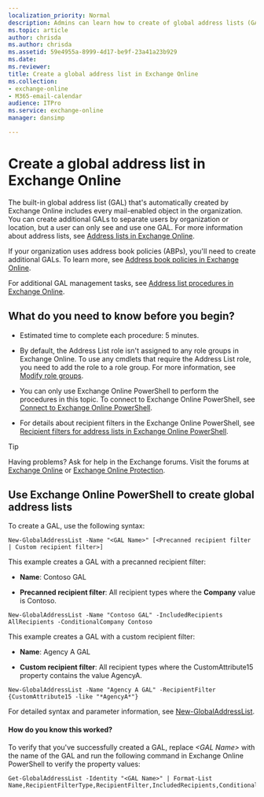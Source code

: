```yaml
---
localization_priority: Normal
description: Admins can learn how to create of global address lists (GALs) in Exchange Online.
ms.topic: article
author: chrisda
ms.author: chrisda
ms.assetid: 59e4955a-8999-4d17-be9f-23a41a23b929
ms.date: 
ms.reviewer: 
title: Create a global address list in Exchange Online
ms.collection: 
- exchange-online
- M365-email-calendar
audience: ITPro
ms.service: exchange-online
manager: dansimp

---
```


# Create a global address list in Exchange Online

The built-in global address list (GAL) that's automatically created by Exchange Online includes every mail-enabled object in the organization. You can create additional GALs to separate users by organization or location, but a user can only see and use one GAL. For more information about address lists, see [Address lists in Exchange Online](address-lists.md).

If your organization uses address book policies (ABPs), you'll need to create additional GALs. To learn more, see [Address book policies in Exchange Online](../../address-books/address-book-policies/address-book-policies.md).

For additional GAL management tasks, see [Address list procedures in Exchange Online](address-list-procedures.md).

## What do you need to know before you begin?

- Estimated time to complete each procedure: 5 minutes.

- By default, the Address List role isn't assigned to any role groups in Exchange Online. To use any cmdlets that require the Address List role, you need to add the role to a role group. For more information, see [Modify role groups](../../permissions-exo/role-groups.md#modify-role-groups).

- You can only use Exchange Online PowerShell to perform the procedures in this topic. To connect to Exchange Online PowerShell, see [Connect to Exchange Online PowerShell](https://docs.microsoft.com/powershell/exchange/exchange-online/connect-to-exchange-online-powershell/connect-to-exchange-online-powershell).

- For details about recipient filters in the Exchange Online PowerShell, see [Recipient filters for address lists in Exchange Online PowerShell](use-recipient-filters-to-create-an-address-list.md).

> [!TIP]
> Having problems? Ask for help in the Exchange forums. Visit the forums at [Exchange Online](https://go.microsoft.com/fwlink/p/?linkId=267542) or [Exchange Online Protection](https://go.microsoft.com/fwlink/p/?linkId=285351).

## Use Exchange Online PowerShell to create global address lists

To create a GAL, use the following syntax:

```
New-GlobalAddressList -Name "<GAL Name>" [<Precanned recipient filter | Custom recipient filter>]
```

This example creates a GAL with a precanned recipient filter:

- **Name**: Contoso GAL

- **Precanned recipient filter**: All recipient types where the **Company** value is Contoso.

```
New-GlobalAddressList -Name "Contoso GAL" -IncludedRecipients AllRecipients -ConditionalCompany Contoso
```

This example creates a GAL with a custom recipient filter:

- **Name**: Agency A GAL

- **Custom recipient filter**: All recipient types where the CustomAttribute15 property contains the value AgencyA.

```
New-GlobalAddressList -Name "Agency A GAL" -RecipientFilter {CustomAttribute15 -like "*AgencyA*"}
```

For detailed syntax and parameter information, see [New-GlobalAddressList](http://technet.microsoft.com/library/9349a281-f92f-40f9-bf29-2a2e138c2783.aspx).

#### How do you know this worked?

To verify that you've successfully created a GAL, replace _\<GAL Name\>_ with the name of the GAL and run the following command in Exchange Online PowerShell to verify the property values:

```
Get-GlobalAddressList -Identity "<GAL Name>" | Format-List Name,RecipientFilterType,RecipientFilter,IncludedRecipients,Conditional*
```
